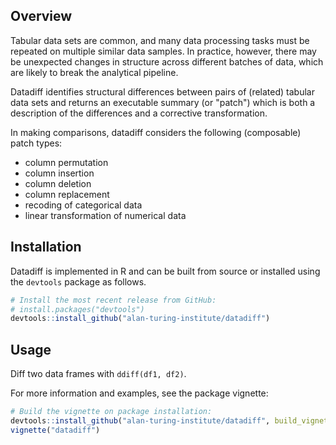 ## Overview

Tabular data sets are common, and many data processing tasks must be repeated on multiple similar data samples. In practice, however, there may be unexpected changes in structure across different batches of data, which are likely to break the analytical pipeline.

Datadiff identifies structural differences between pairs of (related) tabular
data sets and returns an executable summary (or "patch") which is both a description of the differences and a corrective transformation.

In making comparisons, datadiff considers the following (composable) patch types:

 - column permutation
 - column insertion
 - column deletion
 - column replacement
 - recoding of categorical data
 - linear transformation of numerical data

## Installation

Datadiff is implemented in R and can be built from source or installed using the `devtools` package as follows.

``` r
# Install the most recent release from GitHub:
# install.packages("devtools")
devtools::install_github("alan-turing-institute/datadiff")
```

## Usage

Diff two data frames with `ddiff(df1, df2)`.

For more information and examples, see the package vignette:
``` r
# Build the vignette on package installation:
devtools::install_github("alan-turing-institute/datadiff", build_vignettes = TRUE)
vignette("datadiff")
```
